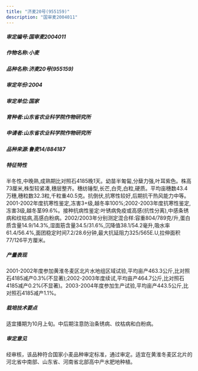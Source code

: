 ```yaml
---
title: "济麦20号(955159)"
description: "国审麦2004011"
---
```

##### 审定编号:国审麦2004011

##### 作物名称:小麦

##### 品种名称:济麦20号(955159)

##### 审定年份:2004

##### 审定单位:国家

##### 育种者:山东省农业科学院作物研究所

##### 申请者:山东省农业科学院作物研究所

##### 品种来源:鲁麦14/884187

##### 特征特性
半冬性,中晚熟,成熟期比对照石4185晚1天。幼苗半匍匐,分蘖力强,叶耳紫色。株高73厘米,株型较紧凑,穗层整齐。穗纺锤型,长芒,白壳,白粒,硬质。平均亩穗数43.4万穗,穗粒数32.3粒,千粒重40.5克。抗倒伏,抗寒性较好,后期抗干热风能力中等。2001-2002年度抗寒性鉴定,冻害3+级,越冬率100%;2002-2003年度抗寒性鉴定,冻害3级,越冬茎99.6%。接种抗病性鉴定:叶锈病免疫或高感(抗性分离),中感条锈病和纹枯病,高感白粉病。2002/2003年分别测定混合样:容重804/789克/升,蛋白质含量14.9/14.3%,湿面筋含量34.5/31.6%,沉降值38.1/54.2毫升,吸水率61.4/56.4%,面团稳定时间7.2/28.6分钟,最大抗延阻力325/565E.U,拉伸面积77/126平方厘米。

##### 产量表现
2001-2002年度参加黄淮冬麦区北片水地组区域试验,平均亩产463.3公斤,比对照石4185减产0.3%(不显著);2002-2003年度续试,平均亩产464.7公斤,比对照石4185减产0.2%(不显著)。2003-2004年度参加生产试验,平均亩产443.5公斤,比对照石4185减产1.1%。

##### 栽培技术要点
适宜播期为10月上旬。中后期注意防治条锈病、纹枯病和白粉病。

##### 审定意见
经审核，该品种符合国家小麦品种审定标准，通过审定。适宜在黄淮冬麦区北片的河北省中南部、山东省、河南省北部高中产水肥地种植。

